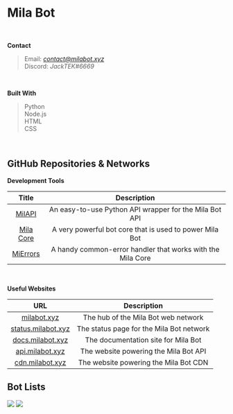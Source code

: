 # Mila Bot

<br>

**Contact**
> Email: *contact@milabot.xyz* <br>
> Discord: *JackTEK#6669* <br>

<br>

**Built With** <br>
> Python <br>
> Node.js <br>
> HTML <br>
> CSS <br>

<br>

## GitHub Repositories & Networks

**Development Tools**

Title | Description
:---: | :---:
[MilAPI](https://github.com/MilaBot/MilAPI) | An easy-to-use Python API wrapper for the Mila Bot API
[Mila Core](https://github.com/MilaBot/MilaCore) | A very powerful bot core that is used to power Mila Bot
[MiErrors](https://github.com/MilaBot/MiErrors) | A handy common-error handler that works with the Mila Core

<br>

**Useful Websites**

URL | Description
:---: | :---:
[milabot.xyz](https://milabot.xyz) | The hub of the Mila Bot web network
[status.milabot.xyz](https://status.milabot.xyz) | The status page for the Mila Bot network
[docs.milabot.xyz](https://docs.milabot.xyz) | The documentation site for Mila Bot
[api.milabot.xyz](https://api.milabot.xyz) | The website powering the Mila Bot API
[cdn.milabot.xyz](https://cdn.milabot.xyz) | The website powering the Mila Bot CDN

## Bot Lists

![](https://botsfordiscord.com/api/bot/431423978696081408/widget)
![](https://discordbots.org/api/widget/431423978696081408.svg)

